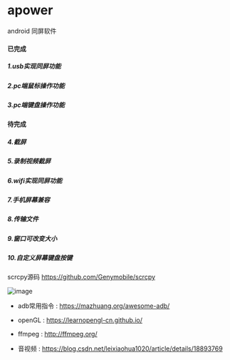 # apower

android 同屏软件

#### 已完成

##### 1.usb实现同屏功能

##### 2.pc端鼠标操作功能

##### 3.pc端键盘操作功能

#### 待完成

##### 4.截屏

##### 5.录制视频截屏

##### 6.wifi实现同屏功能

##### 7.手机屏幕兼容

##### 8.传输文件

##### 9.窗口可改变大小

##### 10.自定义屏幕键盘按键



 scrcpy源码  https://github.com/Genymobile/scrcpy

![image](https://file.zousiliang.com/scrcpy_source_001.png)

- adb常用指令 : https://mazhuang.org/awesome-adb/

- openGL : https://learnopengl-cn.github.io/

- ffmpeg : http://ffmpeg.org/

- 音视频  : https://blog.csdn.net/leixiaohua1020/article/details/18893769
